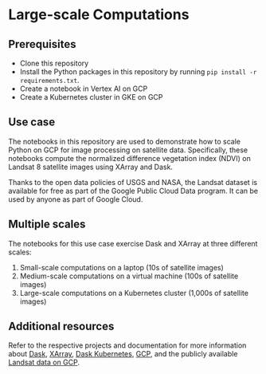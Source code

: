 # Large-scale Computations

## Prerequisites

- Clone this repository
- Install the Python packages in this repository by running `pip install -r requirements.txt`.
- Create a notebook in Vertex AI on GCP
- Create a Kubernetes cluster in GKE on GCP

## Use case

The notebooks in this repository are used to demonstrate how to scale Python on
GCP for image processing on satellite data. Specifically, these notebooks
compute the normalized difference vegetation index (NDVI) on Landsat 8 satellite
images using XArray and Dask.

Thanks to the open data policies of USGS and NASA,
the Landsat dataset is available for free as part of the Google Public Cloud
Data program. It can be used by anyone as part of Google Cloud.

## Multiple scales

The notebooks for this use case exercise Dask and XArray at three different
scales:

1. Small-scale computations on a laptop (10s of satellite images)
2. Medium-scale computations on a virtual machine (100s of satellite images)
3. Large-scale computations on a Kubernetes cluster (1,000s of satellite images)

## Additional resources

Refer to the respective projects and documentation for more information about
[Dask](https://dask.org/), [XArray](https://xarray.pydata.org/en/stable/),
[Dask Kubernetes](https://kubernetes.dask.org),
[GCP](https://cloud.google.com/), and the publicly available
[Landsat data on GCP](https://cloud.google.com/storage/docs/public-datasets/landsat).
